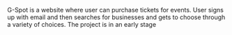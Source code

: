 G-Spot is a website where user can purchase tickets for events. User signs up with email and then searches for businesses and gets to choose through a variety of choices. The project is in an 
early stage
